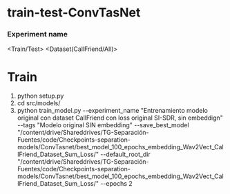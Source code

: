 # train-test-ConvTasNet

### Experiment name
<Train/Test> <Dataset(CallFriend/All)> <tipo de loss> <tipo de embedding>


# Train

1. python setup.py
2. cd src/models/
3. python train_model.py --experiment_name "Entrenamiento modelo original con dataset CallFriend con loss original SI-SDR, sin embeddign" --tags "Modelo original SIN embedding" --save_best_model "/content/drive/Shareddrives/TG-Separación-Fuentes/code/Checkpoints-separation-models/ConvTasnet/best_model_100_epochs_embedding_Wav2Vect_CallFriend_Dataset_Sum_Loss/" --default_root_dir "/content/drive/Shareddrives/TG-Separación-Fuentes/code/Checkpoints-separation-models/ConvTasnet/best_model_100_epochs_embedding_Wav2Vect_CallFriend_Dataset_Sum_Loss/" --epochs 2
